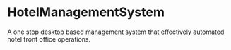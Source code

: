 # HotelManagementSystem
A one stop desktop based management system that effectively automated hotel front office operations.
